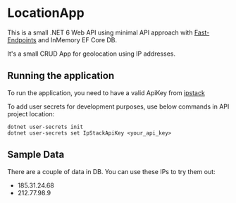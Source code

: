 # LocationApp

This is a small .NET 6 Web API using minimal API approach with [Fast-Endpoints](https://fast-endpoints.com/) and InMemory EF Core DB.

It's a small CRUD App for geolocation using IP addresses.

## Running the application
To run the application, you need to have a valid ApiKey from [ipstack](https://ipstack.com/)

To add user secrets for development purposes, use below commands in API project location:


``` 
dotnet user-secrets init
dotnet user-secrets set IpStackApiKey <your_api_key>
```

## Sample Data
There are a couple of data in DB. You can use these IPs to try them out:
  
  - 185.31.24.68
  - 212.77.98.9